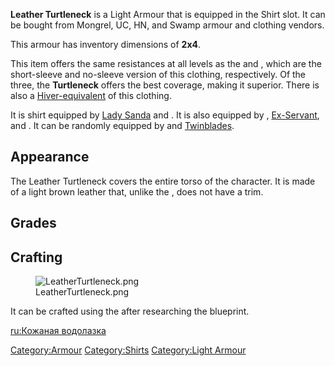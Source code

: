 **Leather Turtleneck** is a Light Armour that is equipped in the Shirt
slot. It can be bought from Mongrel, UC, HN, and Swamp armour and
clothing vendors.

This armour has inventory dimensions of **2x4**.

This item offers the same resistances at all levels as the [](Leather_Shirt.md) and [](Leather_Vest.md), which are the short-sleeve and no-sleeve
version of this clothing, respectively. Of the three, the **Turtleneck**
offers the best coverage, making it superior. There is also a
[Hiver-equivalent](Leather_Hive_Vest.md "wikilink") of this clothing.

It is shirt equipped by [Lady Sanda](Lady_Sanda.md "wikilink") and [](Lady_Merin.md). It is also equipped by [](Swamp_Ninja_Jonin.md),
[Ex-Servant](Ex-Servant.md "wikilink"), and [](Holy_Priest.md). It can be randomly equipped by [](Bounty_Hunter.md) and
[Twinblades](Twinblade.md "wikilink").

## Appearance

The Leather Turtleneck covers the entire torso of the character. It is
made of a light brown leather that, unlike the [](Leather_Shirt.md), does not have a trim.

## Grades

## Crafting

<figure>
<img src="LeatherTurtleneck.png" title="LeatherTurtleneck.png" />
<figcaption>LeatherTurtleneck.png</figcaption>
</figure>

It can be crafted using the [](Leather_Armour_Crafting_Bench.md) after researching the
blueprint.

[ru:Кожаная водолазка](ru:Кожаная_водолазка "wikilink")

[Category:Armour](Category:Armour "wikilink")
[Category:Shirts](Category:Shirts "wikilink") [Category:Light
Armour](Category:Light_Armour "wikilink")